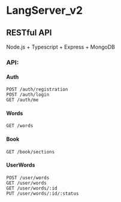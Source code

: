 # LangServer_v2
## RESTful API 
Node.js + Typescript + Express + MongoDB

### API:
#### Auth
```
POST /auth/registration
POST /auth/login
GET /auth/me
```

#### Words
```
GET /words
```
#### Book
```
GET /book/sections
```
#### UserWords
```
POST /user/words
GET /user/words
GET /user/words/:id
PUT /user/words/:id/:status
```

